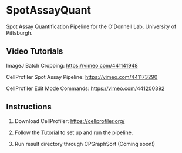 # SpotAssayQuant
Spot Assay Quantification Pipeline for the O'Donnell Lab, University of Pittsburgh.

## Video Tutorials

  ImageJ Batch Cropping: https://vimeo.com/441141948
  
  CellProfiler Spot Assay Pipeline: https://vimeo.com/441173290
  
  CellProfiler Edit Mode Commands: https://vimeo.com/441200392
  
  
## Instructions

1.  Download CellProfiler: https://cellprofiler.org/

2.  Follow the [Tutorial](Tutorial/Tutorial.pdf) to set up and run the pipeline. 

3.  Run result directory through CPGraphSort (Coming soon!)
